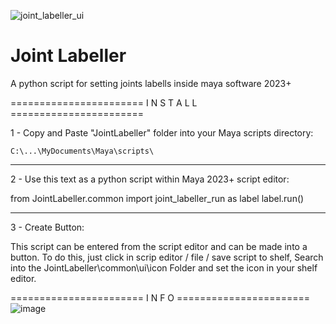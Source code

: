 
![joint_labeller_ui](https://github.com/isNunes/JointLabeller/assets/139524834/442f50a9-99a5-4827-a614-339815f70872)

# Joint Labeller
 A python script for setting joints labells inside maya software 2023+


======================= I N S T A L L =======================


1 - Copy and Paste "JointLabeller" folder into your Maya scripts directory:

	C:\...\MyDocuments\Maya\scripts\


-------------------------------------------------------------------


2 -  Use this text as a python script within Maya 2023+ script editor:

from JointLabeller.common import joint_labeller_run as label
label.run()


-------------------------------------------------------------------


3 - Create Button:

 This script can be entered from the script editor and can be made into a button.
 To do this, just click in scrip editor / file / save script to shelf,
 Search into the JointLabeller\common\ui\icon Folder and set the icon in your shelf editor.



======================= I N F O  =======================
![image](https://github.com/isNunes/JointLabeller/assets/139524834/2b62d102-1dbb-4045-9a69-c63c0566f7a6)
